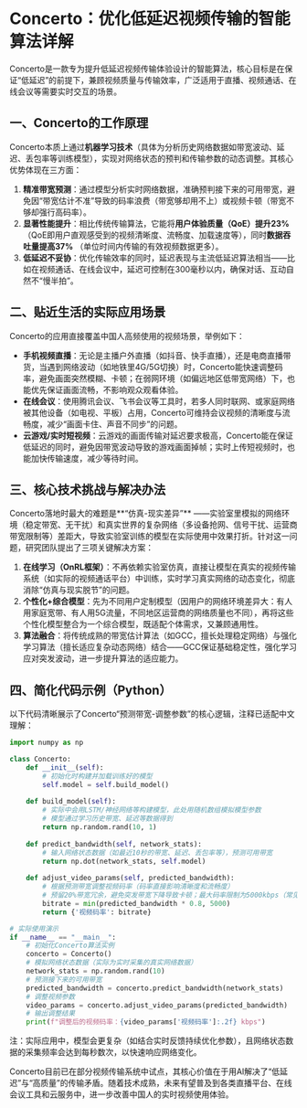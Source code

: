 # Concerto：优化低延迟视频传输的智能算法详解
Concerto是一款专为提升低延迟视频传输体验设计的智能算法，核心目标是在保证“低延迟”的前提下，兼顾视频质量与传输效率，广泛适用于直播、视频通话、在线会议等需要实时交互的场景。


## 一、Concerto的工作原理
Concerto本质上通过**机器学习技术**（具体为分析历史网络数据如带宽波动、延迟、丢包率等训练模型），实现对网络状态的预判和传输参数的动态调整。其核心优势体现在三方面：
1.  **精准带宽预测**：通过模型分析实时网络数据，准确预判接下来的可用带宽，避免因“带宽估计不准”导致的码率浪费（带宽够却用不上）或视频卡顿（带宽不够却强行高码率）。
2.  **显著性能提升**：相比传统传输算法，它能将**用户体验质量（QoE）提升23%** （QoE即用户直观感受到的视频清晰度、流畅度、加载速度等），同时**数据吞吐量提高37%** （单位时间内传输的有效视频数据更多）。
3.  **低延迟不妥协**：优化传输效率的同时，延迟表现与主流低延迟算法相当——比如在视频通话、在线会议中，延迟可控制在300毫秒以内，确保对话、互动自然不“慢半拍”。


## 二、贴近生活的实际应用场景
Concerto的应用直接覆盖中国人高频使用的视频场景，举例如下：
- **手机视频直播**：无论是主播户外直播（如抖音、快手直播），还是电商直播带货，当遇到网络波动（如地铁里4G/5G切换）时，Concerto能快速调整码率，避免画面突然模糊、卡顿；在弱网环境（如偏远地区低带宽网络）下，也能优先保证画面流畅，不影响观众观看体验。
- **在线会议**：使用腾讯会议、飞书会议等工具时，若多人同时联网、或家庭网络被其他设备（如电视、平板）占用，Concerto可维持会议视频的清晰度与流畅度，减少“画面卡住、声音不同步”的问题。
- **云游戏/实时短视频**：云游戏的画面传输对延迟要求极高，Concerto能在保证低延迟的同时，避免因带宽波动导致的游戏画面掉帧；实时上传短视频时，也能加快传输速度，减少等待时间。


## 三、核心技术挑战与解决办法
Concerto落地时最大的难题是**“仿真-现实差异”** ——实验室里模拟的网络环境（稳定带宽、无干扰）和真实世界的复杂网络（多设备抢网、信号干扰、运营商带宽限制等）差距大，导致实验室训练的模型在实际使用中效果打折。针对这一问题，研究团队提出了三项关键解决方案：
1.  **在线学习（OnRL框架）**：不再依赖实验室仿真，直接让模型在真实的视频传输系统（如实际的视频通话平台）中训练，实时学习真实网络的动态变化，彻底消除“仿真与现实脱节”的问题。
2.  **个性化+综合模型**：先为不同用户定制模型（因用户的网络环境差异大：有人用家庭宽带、有人用5G流量，不同地区运营商的网络质量也不同），再将这些个性化模型整合为一个综合模型，既适配个体需求，又兼顾通用性。
3.  **算法融合**：将传统成熟的带宽估计算法（如GCC，擅长处理稳定网络）与强化学习算法（擅长适应复杂动态网络）结合——GCC保证基础稳定性，强化学习应对突发波动，进一步提升算法的适应能力。


## 四、简化代码示例（Python）
以下代码清晰展示了Concerto“预测带宽-调整参数”的核心逻辑，注释已适配中文理解：
```python
import numpy as np

class Concerto:
    def __init__(self):
        # 初始化时构建并加载训练好的模型
        self.model = self.build_model()
    
    def build_model(self):
        # 实际中会用LSTM/神经网络等构建模型，此处用随机数组模拟模型参数
        # 模型通过学习历史带宽、延迟等数据得到
        return np.random.rand(10, 1)
    
    def predict_bandwidth(self, network_stats):
        # 输入网络状态数据（如最近10秒的带宽、延迟、丢包率等），预测可用带宽
        return np.dot(network_stats, self.model)
    
    def adjust_video_params(self, predicted_bandwidth):
        # 根据预测带宽调整视频码率（码率直接影响清晰度和流畅度）
        # 预留20%带宽冗余，避免突发带宽下降导致卡顿；最大码率限制为5000kbps（常见高清视频码率范围）
        bitrate = min(predicted_bandwidth * 0.8, 5000)
        return {'视频码率': bitrate}

# 实际使用演示
if __name__ == "__main__":
    # 初始化Concerto算法实例
    concerto = Concerto()
    # 模拟网络状态数据（实际为实时采集的真实网络数据）
    network_stats = np.random.rand(10)
    # 预测接下来的可用带宽
    predicted_bandwidth = concerto.predict_bandwidth(network_stats)
    # 调整视频参数
    video_params = concerto.adjust_video_params(predicted_bandwidth)
    # 输出调整结果
    print(f"调整后的视频码率：{video_params['视频码率']:.2f} kbps")
```
注：实际应用中，模型会更复杂（如结合实时反馈持续优化参数），且网络状态数据的采集频率会达到每秒数次，以快速响应网络变化。


Concerto目前已在部分视频传输系统中试点，其核心价值在于用AI解决了“低延迟”与“高质量”的传输矛盾。随着技术成熟，未来有望普及到各类直播平台、在线会议工具和云服务中，进一步改善中国人的实时视频使用体验。